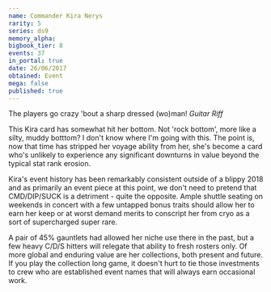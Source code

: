 ```yaml
---
name: Commander Kira Nerys
rarity: 5
series: ds9
memory_alpha:
bigbook_tier: 8
events: 37
in_portal: true
date: 26/06/2017
obtained: Event
mega: false
published: true
---
```


The players go crazy 'bout a sharp dressed (wo)man! *Guitar Riff*

This Kira card has somewhat hit her bottom. Not 'rock bottom', more like a silty, muddy botttom? I don't know where I'm going with this. The point is, now that time has stripped her voyage ability from her, she's become a card who's unlikely to experience any significant downturns in value beyond the typical stat rank erosion.

Kira's event history has been remarkably consistent outside of a blippy 2018 and as primarily an event piece at this point, we don't need to pretend that CMD/DIP/SUCK is a detriment - quite the opposite. Ample shuttle seating on weekends in concert with a few untapped bonus traits should allow her to earn her keep or at worst demand merits to conscript her from cryo as a sort of supercharged super rare.

A pair of 45% gauntlets had allowed her niche use there in the past, but a few heavy C/D/S hitters will relegate that ability to fresh rosters only. Of more global and enduring value are her collections, both present and future. If you play the collection long game, it doesn't hurt to tie those investments to crew who are established event names that will always earn occasional work.
